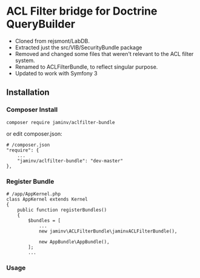 # ACL Filter bridge for Doctrine QueryBuilder

* Cloned from rejsmont/LabDB.
* Extracted just the src/VIB/SecurityBundle package
* Removed and changed some files that weren't relevant to the ACL filter system.
* Renamed to ACLFilterBundle, to reflect singular purpose.
* Updated to work with Symfony 3

## Installation

### Composer Install

    composer require jaminv/aclfilter-bundle

or edit composer.json:

    # /composer.json
    "require": {
        ...
        "jaminv/aclfilter-bundle": "dev-master"
    },

### Register Bundle

    # /app/AppKernel.php 
    class AppKernel extends Kernel
    {
        public function registerBundles()
        {
            $bundles = [
                ...
                new jaminv\ACLFilterBundle\jaminvACLFilterBundle(),

                new AppBundle\AppBundle(),
            ];
            ...

### Usage

